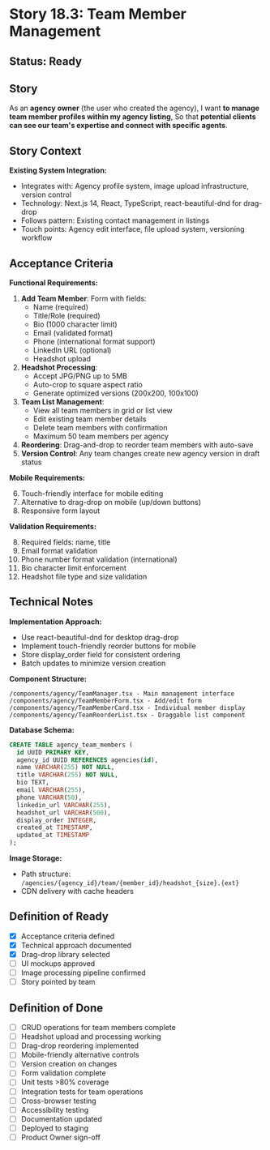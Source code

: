 # Story 18.3: Team Member Management

## Status: Ready

## Story

As an **agency owner** (the user who created the agency),
I want **to manage team member profiles within my agency listing**,
So that **potential clients can see our team's expertise and connect with specific agents**.

## Story Context

**Existing System Integration:**
- Integrates with: Agency profile system, image upload infrastructure, version control
- Technology: Next.js 14, React, TypeScript, react-beautiful-dnd for drag-drop
- Follows pattern: Existing contact management in listings
- Touch points: Agency edit interface, file upload system, versioning workflow

## Acceptance Criteria

**Functional Requirements:**

1. **Add Team Member**: Form with fields:
   - Name (required)
   - Title/Role (required)
   - Bio (1000 character limit)
   - Email (validated format)
   - Phone (international format support)
   - LinkedIn URL (optional)
   - Headshot upload
2. **Headshot Processing**: 
   - Accept JPG/PNG up to 5MB
   - Auto-crop to square aspect ratio
   - Generate optimized versions (200x200, 100x100)
3. **Team List Management**:
   - View all team members in grid or list view
   - Edit existing team member details
   - Delete team members with confirmation
   - Maximum 50 team members per agency
4. **Reordering**: Drag-and-drop to reorder team members with auto-save
5. **Version Control**: Any team changes create new agency version in draft status

**Mobile Requirements:**

6. Touch-friendly interface for mobile editing
7. Alternative to drag-drop on mobile (up/down buttons)
8. Responsive form layout

**Validation Requirements:**

8. Required fields: name, title
9. Email format validation
10. Phone number format validation (international)
11. Bio character limit enforcement
12. Headshot file type and size validation

## Technical Notes

**Implementation Approach:**
- Use react-beautiful-dnd for desktop drag-drop
- Implement touch-friendly reorder buttons for mobile
- Store display_order field for consistent ordering
- Batch updates to minimize version creation

**Component Structure:**
```
/components/agency/TeamManager.tsx - Main management interface
/components/agency/TeamMemberForm.tsx - Add/edit form
/components/agency/TeamMemberCard.tsx - Individual member display
/components/agency/TeamReorderList.tsx - Draggable list component
```

**Database Schema:**
```sql
CREATE TABLE agency_team_members (
  id UUID PRIMARY KEY,
  agency_id UUID REFERENCES agencies(id),
  name VARCHAR(255) NOT NULL,
  title VARCHAR(255) NOT NULL,
  bio TEXT,
  email VARCHAR(255),
  phone VARCHAR(50),
  linkedin_url VARCHAR(255),
  headshot_url VARCHAR(500),
  display_order INTEGER,
  created_at TIMESTAMP,
  updated_at TIMESTAMP
);
```

**Image Storage:**
- Path structure: `/agencies/{agency_id}/team/{member_id}/headshot_{size}.{ext}`
- CDN delivery with cache headers

## Definition of Ready

- [x] Acceptance criteria defined
- [x] Technical approach documented
- [x] Drag-drop library selected
- [ ] UI mockups approved
- [ ] Image processing pipeline confirmed
- [ ] Story pointed by team

## Definition of Done

- [ ] CRUD operations for team members complete
- [ ] Headshot upload and processing working
- [ ] Drag-drop reordering implemented
- [ ] Mobile-friendly alternative controls
- [ ] Version creation on changes
- [ ] Form validation complete
- [ ] Unit tests >80% coverage
- [ ] Integration tests for team operations
- [ ] Cross-browser testing
- [ ] Accessibility testing
- [ ] Documentation updated
- [ ] Deployed to staging
- [ ] Product Owner sign-off